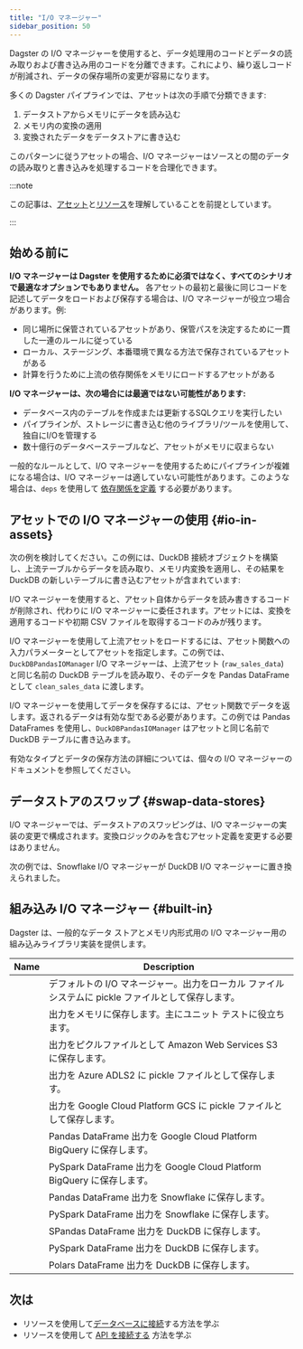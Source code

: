 ```yaml
---
title: "I/O マネージャー"
sidebar_position: 50
---
```


Dagster の I/O マネージャーを使用すると、データ処理用のコードとデータの読み取りおよび書き込み用のコードを分離できます。これにより、繰り返しコードが削減され、データの保存場所の変更が容易になります。

多くの Dagster パイプラインでは、アセットは次の手順で分類できます:

1. データストアからメモリにデータを読み込む
2. メモリ内の変換の適用
3. 変換されたデータをデータストアに書き込む

このパターンに従うアセットの場合、I/O マネージャーはソースとの間のデータの読み取りと書き込みを処理するコードを合理化できます。

:::note

この記事は、[アセット](/guides/build/assets/)と[リソース](/guides/build/external-resources/)を理解していることを前提としています。

:::

## 始める前に

**I/O マネージャーは Dagster を使用するために必須ではなく、すべてのシナリオで最適なオプションでもありません。** 各アセットの最初と最後に同じコードを記述してデータをロードおよび保存する場合は、I/O マネージャーが役立つ場合があります。例:

- 同じ場所に保管されているアセットがあり、保管パスを決定するために一貫した一連のルールに従っている
- ローカル、ステージング、本番環境で異なる方法で保存されているアセットがある
- 計算を行うために上流の依存関係をメモリにロードするアセットがある

**I/O マネージャーは、次の場合には最適ではない可能性があります:**

- データベース内のテーブルを作成または更新するSQLクエリを実行したい
- パイプラインが、ストレージに書き込む他のライブラリ/ツールを使用して、独自にI/Oを管理する
- 数十億行のデータベーステーブルなど、アセットがメモリに収まらない

一般的なルールとして、I/O マネージャーを使用するためにパイプラインが複雑になる場合は、I/O マネージャーは適していない可能性があります。このような場合は、`deps` を使用して [依存関係を定義](/guides/build/assets/passing-data-between-assets) する必要があります。

## アセットでの I/O マネージャーの使用 \{#io-in-assets}

次の例を検討してください。この例には、DuckDB 接続オブジェクトを構築し、上流テーブルからデータを読み取り、メモリ内変換を適用し、その結果を DuckDB の新しいテーブルに書き込むアセットが含まれています:

<CodeExample path="docs_beta_snippets/docs_beta_snippets/guides/external-systems/assets-without-io-managers.py" language="python" />

I/O マネージャーを使用すると、アセット自体からデータを読み書きするコードが削除され、代わりに I/O マネージャーに委任されます。アセットには、変換を適用するコードや初期 CSV ファイルを取得するコードのみが残ります。

<CodeExample path="docs_beta_snippets/docs_beta_snippets/guides/external-systems/assets-with-io-managers.py" language="python" />

I/O マネージャーを使用して上流アセットをロードするには、アセット関数への入力パラメーターとしてアセットを指定します。この例では、`DuckDBPandasIOManager` I/O マネージャーは、上流アセット (`raw_sales_data`) と同じ名前の DuckDB テーブルを読み取り、そのデータを Pandas DataFrame として `clean_sales_data` に渡します。

I/O マネージャーを使用してデータを保存するには、アセット関数でデータを返します。返されるデータは有効な型である必要があります。この例では Pandas DataFrames を使用し、`DuckDBPandasIOManager` はアセットと同じ名前で DuckDB テーブルに書き込みます。

有効なタイプとデータの保存方法の詳細については、個々の I/O マネージャーのドキュメントを参照してください。

## データストアのスワップ \{#swap-data-stores}

I/O マネージャーでは、データストアのスワッピングは、I/O マネージャーの実装の変更で構成されます。変換ロジックのみを含むアセット定義を変更する必要はありません。

次の例では、Snowflake I/O マネージャーが DuckDB I/O マネージャーに置き換えられました。

<CodeExample path="docs_beta_snippets/docs_beta_snippets/guides/external-systems/assets-with-snowflake-io-manager.py" language="python" />

## 組み込み I/O マネージャー \{#built-in}

Dagster は、一般的なデータ ストアとメモリ内形式用の I/O マネージャー用の組み込みライブラリ実装を提供します。

| Name                                                                                       | Description                                                                   |
| ------------------------------------------------------------------------------------------ | ----------------------------------------------------------------------------- |
| <PyObject section="io-managers" module="dagster" object="FilesystemIOManager" />                                 | デフォルトの I/O マネージャー。出力をローカル ファイル システムに pickle ファイルとして保存します。|
| <PyObject section="io-managers" module="dagster" object="InMemoryIOManager" />                                   | 出力をメモリに保存します。主にユニット テストに役立ちます。                  |
| <PyObject section="libraries" module="dagster_aws" object="s3.S3PickleIOManager" />                            | 出力をピクルファイルとして Amazon Web Services S3 に保存します。                    |
| <PyObject section="libraries" module="dagster_azure" object="adls2.ConfigurablePickledObjectADLS2IOManager" /> | 出力を Azure ADLS2 に pickle ファイルとして保存します。                                |
| <PyObject section="libraries" module="dagster_gcp" object="GCSPickleIOManager" />                              | 出力を Google Cloud Platform GCS に pickle ファイルとして保存します。              |
| <PyObject section="libraries" module="dagster_gcp_pandas" object="BigQueryPandasIOManager" />                  | Pandas DataFrame 出力を Google Cloud Platform BigQuery に保存します。          |
| <PyObject section="libraries" module="dagster_gcp_pyspark" object="BigQueryPySparkIOManager" />                | PySpark DataFrame 出力を Google Cloud Platform BigQuery に保存します。           |
| <PyObject section="libraries" module="dagster_snowflake_pandas" object="SnowflakePandasIOManager" />           | Pandas DataFrame 出力を Snowflake に保存します。                             |
| <PyObject section="libraries" module="dagster_snowflake_pyspark" object="SnowflakePySparkIOManager" />         | PySpark DataFrame 出力を Snowflake に保存します。                              |
| <PyObject section="libraries" module="dagster_duckdb_pandas" object="DuckDBPandasIOManager" />                 | SPandas DataFrame 出力を DuckDB に保存します。                                  |
| <PyObject section="libraries" module="dagster_duckdb_pyspark" object="DuckDBPySparkIOManager" />               | PySpark DataFrame 出力を DuckDB に保存します。                                 |
| <PyObject section="libraries" module="dagster_duckdb_polars" object="DuckDBPolarsIOManager" />                 | Polars DataFrame 出力を DuckDB に保存します。                                   |                                       |

## 次は

- リソースを使用して[データベースに接続](/guides/build/external-resources/connecting-to-databases)する方法を学ぶ
- リソースを使用して [API を接続する](/guides/build/external-resources/connecting-to-apis) 方法を学ぶ
